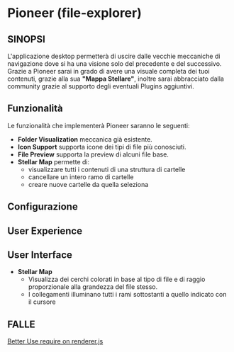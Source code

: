 # Pioneer (file-explorer)

## **SINOPSI**
L'applicazione desktop permetterà di uscire dalle vecchie meccaniche di navigazione dove si ha una visione solo del precedente e del successivo.
Grazie a Pioneer sarai in grado di avere una visuale completa dei tuoi contenuti, grazie alla sua **"Mappa Stellare"**, inoltre sarai abbracciato dalla community grazie al supporto degli eventuali Plugins aggiuntivi.

## **Funzionalità**
Le funzionalità che implementerà Pioneer saranno le seguenti:
- **Folder Visualization** meccanica già esistente.
- **Icon Support** supporta icone dei tipi di file più conosciuti.
- **File Preview** supporta la preview di alcuni file base.
- **Stellar Map** permette di: <br>
    - visualizzare tutti i contenuti di una struttura di cartelle
    - cancellare un intero ramo di cartelle
    - creare nuove cartelle da quella seleziona

## **Configurazione**


## **User Experience**

## **User Interface**
- **Stellar Map** <br>
    - Visualizza dei cerchi colorati in base al tipo di file e di raggio proporzionale alla grandezza del file stesso.
    - I collegamenti illuminano tutti i rami sottostanti a quello indicato con il cursore 

## **FALLE**
[Better Use require on renderer.js](https://github.com/electron/electron/issues/9920#issuecomment-575839738)